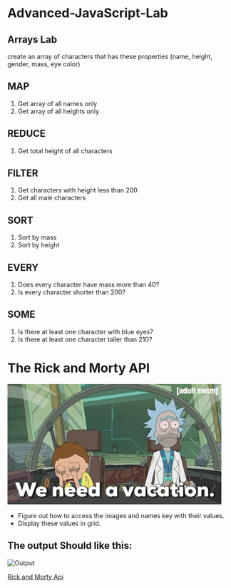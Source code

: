 # Advanced-JavaScript-Lab

## Arrays Lab

create an array of characters that has these properties (name, height, gender, mass, eye color) 

## MAP
1. Get array of all names only
2. Get array of all heights only


## REDUCE
1. Get total height of all characters

## FILTER
1. Get characters with height less than 200
2. Get all male characters


## SORT
1. Sort by mass
2. Sort by height


## EVERY
1. Does every character have mass more than 40?
2. Is every character shorter than 200?

## SOME
1. Is there at least one character with blue eyes?
2. Is there at least one character taller than 210?


# The Rick and Morty API
<img src="giphy.gif">

- Figure out how to access the images and names key with their values.
- Display these values in grid.


## The output Should like this:
![Output](JSON-lab-output.png)

[Rick and Morty Api](https://rickandmortyapi.com/documentation/#rest)
